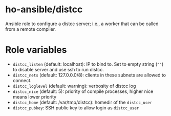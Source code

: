 # ho-ansible/distcc
Ansible role to configure a distcc server;
i.e., a worker that can be called from a remote compiler.

# Role variables
+ `distcc_listen` (default: localhost): IP to bind to.
  Set to empty string (`""`) to disable server and use ssh to run distcc.
+ `distcc_nets` (default: 127.0.0.0/8): clients in these subnets are allowed
  to connect.
+ `distcc_loglevel` (default: warning): verbosity of distcc log
+ `distcc_nice` (default: 5): priority of compile processes,
  higher nice means lower priority
+ `distcc_home` (default: /var/tmp/distcc): homedir of the `distcc_user`
+ `distcc_pubkey`: SSH public key to allow login as `distcc_user`
